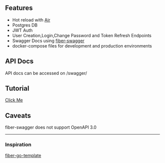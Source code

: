 ## Features

- Hot reload with [Air](https://github.com/cosmtrek/air)
- Postgres DB
- JWT Auth
- User Creation,Login,Change Password and Token Refresh Endpoints
- Swagger Docs using [fiber-swagger](https://github.com/arsmn/fiber-swagger)
- docker-compose files for development and production environments


## API Docs
 API docs can be accessed on /swagger/ 

## Tutorial
 [Click Me](https://youtu.be/NLuUy8yOrio)


## Caveats
 fiber-swagger does not support OpenAPI 3.0
 
 <hr>

### Inspiration
 [fiber-go-template](https://github.com/create-go-app/fiber-go-template)
